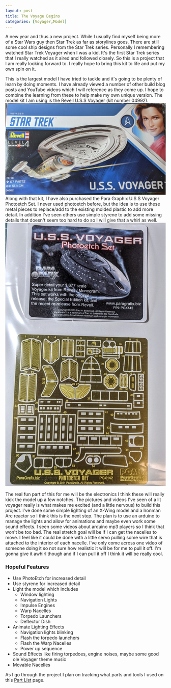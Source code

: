 ```yaml
---
layout: post
title: The Voyage Begins
categories: [Voyager,Model]
---
```

A new year and thus a new project. While I usually find myself being more of a Star Wars guy then Star Trek as far as storylines goes. There are still some cool ship designs from the Star Trek series.  Personally I remembering watched Star Trek Voyager when I was a kid. It's the first Star Trek series that I really watched as it aired and followed closely. So this is a project that I am really looking forward to. I really hope to bring this kit to life and put my own spin on it. 

 This is the largest model I have tried to tackle and it's going to be plenty of learn by doing moments. I have already viewed a number of other build blog posts and YouTube videos which I will reference as they come up.  I hope to combine the learning from these to help make my own unique version.  The model kit I am using is the Revell U.S.S Voyager (kit number 04992).![Revell U.S.S Voyager](/images/Voyager/RevellVoyager.jpg)  Along with that kit, I have also purchased the Para Graphix U.S.S Voyager Photoetch Set. I never used photoetch before, but the idea is to use these metal pieces to replace/add to the existing molded plastic to add more detail. In addition I've seen others use simple styrene to add some missing details that doesn't seem too hard to do so I will give that a whirl as well. ![ParaGraphix](/images/Voyager/ParaGraphixVoyager.jpg)
 
 The real fun part of this for me will be the electronics I think these will really kick the model up a few notches.  The pictures and videos I've seen of a lit voyager really is what makes me excited (and a little nervous) to build this project.  I've done some simple lighting of an X-Wing model and a Ironman Arc reactor so I think this is the next step.  The plan is to use an arduino to manage the lights and allow for animations and maybe even work some sound effects.  I seen some videos about arduino mp3 players so I think that won't be too bad.  The real stretch goal will be if I can get the nacelles to move. I feel like it could be done with a little servo pulling some wire that is attached to the interior of each nacelle. I've only come across one video of someone doing it so not sure how realistic it will be for me to pull it off. I'm gonna give it awhirl though and if I can pull it off I think it will be really cool.   

### Hopeful Features ###
 - Use PhotoEtch for increased detail
 - Use styrene for increased detail
 - Light the model which includes
   - Window lighting
   - Navigation Lights
   - Impulse Engines
   -  Warp Nacelles
   -  Torpedo Launchers
   -  Deflector Dish
-  Animate Lighting Effects
   -  Navigation lights blinking
   -  Flash the torpedo launchers
   -  Flash the Warp Nacelles
   -  Power up sequence
-  Sound Effects like firing torpedoes, engine noises, maybe some good ole Voyager theme music
-  Movable Nacelles

As I go through the project I plan on tracking what parts and tools I used on this [Part List][1] page.


[1]: /voyagerparts
 